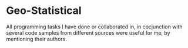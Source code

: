 # Geo-Statistical
All programming tasks I have done or collaborated in, in cocjunction with several code samples from different sources were useful for me, by mentioning their authors. 
